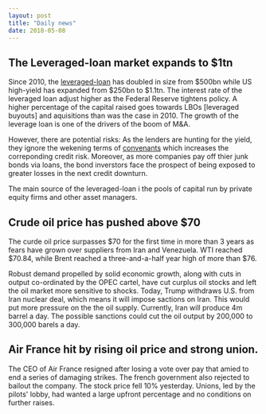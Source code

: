 ```yaml
---
layout: post
title: "Daily news"
date: 2018-05-08
---
```


## The **Leveraged-loan** market expands to $1tn  
Since 2010, the [leveraged-loan](https://www.nasdaq.com/investing/glossary/l/leveraged-loan) has doubled in size from $500bn while US high-yield has expanded from $250bn to $1.1tn. The interest rate of the leveraged loan adjust higher as the Federal Reserve tightens policy. A higher percentage of the capital raised goes towards LBOs [leveraged buyouts] and aquisitions than was the case in 2010. The growth of the leverage loan is one of the drivers of the boom of M&A.

However, there are potential risks: As the lenders are hunting for the yield, they ignore the wekening terms of [convenants](https://www.nasdaq.com/investing/glossary/l/leveraged-loan) which increases the correponding credit risk. Moreover, as more companies pay off thier junk bonds via loans, the bond inverstors face the prospect of being exposed to greater losses in the next credit downturn.

The main source of the leveraged-loan i the pools of capital run by private equity firms and other asset managers.
## Crude oil price has pushed above $70
The curde oil price surpasses $70 for the first time in more than 3 years as fears have grown over suppliers from Iran and Venezuela. WTI reached $70.84, while Brent reached a three-and-a-half year high of more than $76. 

Robust demand propelled by solid economic growth, along with cuts in output co-ordinated by the OPEC cartel, have cut curplus oil stocks and left the oil market 
more sensitive to shocks. Today, Trump withdraws U.S. from Iran nuclear deal, which means it will impose sactions on Iran. This would put more pressure on the the oil supply. Currently, Iran will produce 4m barrel a day. The possible sanctions could cut the oil output by 200,000 to 300,000 barels a day. 

## Air France hit by rising oil price and strong union.

The CEO of Air France resigned after losing a vote over pay that amied to end a series of damaging strikes. The french government also rejected to bailout the company. The stock price fell 10% yesterday. Unions, led by the pilots' lobby, had wanted a large upfront percentage and no conditions on further raises.

